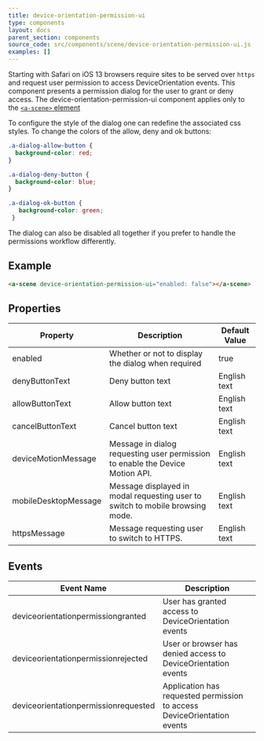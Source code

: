 ```yaml
---
title: device-orientation-permission-ui
type: components
layout: docs
parent_section: components
source_code: src/components/scene/device-orientation-permission-ui.js
examples: []
---
```


Starting with Safari on iOS 13 browsers require sites to be served over `https` and request user permission to access DeviceOrientation events. This component presents a permission dialog for the user to grant or deny access.
The device-orientation-permission-ui component applies only to the [`<a-scene>` element][scene]

To configure the style of the dialog one can redefine the associated css styles. To change the colors of the allow, deny and ok buttons:

```css
.a-dialog-allow-button {
  background-color: red;
}

.a-dialog-deny-button {
  background-color: blue;
}

.a-dialog-ok-button {
   background-color: green;
 }
```

The dialog can also be disabled all together if you prefer to handle the permissions workflow differently.

## Example

```html
<a-scene device-orientation-permission-ui="enabled: false"></a-scene>
```

## Properties

| Property      | Description                                                         | Default Value |
|---------------|---------------------------------------------------------------------|---------------|
| enabled       | Whether or not to display the dialog when required                  | true          |
| denyButtonText       | Deny button text                 | English text       |
| allowButtonText       | Allow button text                 | English text       |
| cancelButtonText       | Cancel button text                 | English text       |
| deviceMotionMessage       | Message in dialog requesting user permission to enable the Device Motion API.                 | English text       |
| mobileDesktopMessage       | Message displayed in modal requesting user to switch to mobile browsing mode.                  | English text          |
| httpsMessage       | Message requesting user to switch to HTTPS.                  | English text          |


## Events

| Event Name                           | Description                                                                                |
|--------------------------------------|--------------------------------------------------------------------------------------------|
| deviceorientationpermissiongranted   | User has granted access to DeviceOrientation events                                        |
| deviceorientationpermissionrejected  | User or browser has denied access to DeviceOrientation events                              |
| deviceorientationpermissionrequested | Application has requested permission to access DeviceOrientation events                    |

[scene]: ../core/scene.md
